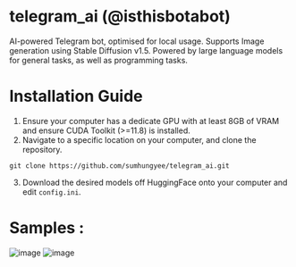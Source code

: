 # telegram_ai (@isthisbotabot)
AI-powered Telegram bot, optimised for local usage. Supports Image generation using Stable Diffusion v1.5.
Powered by large language models for general tasks, as well as programming tasks.

# Installation Guide
1. Ensure your computer has a dedicate GPU with at least 8GB of VRAM and ensure CUDA Toolkit (>=11.8) is installed.
2. Navigate to a specific location on your computer, and clone the repository.
```
git clone https://github.com/sumhungyee/telegram_ai.git
```
3. Download the desired models off HuggingFace onto your computer and edit `config.ini`.

# Samples :
![image](https://github.com/sumhungyee/telegram_ai/assets/113227987/607812c8-9180-40f9-8240-c90c90430968)
![image](https://github.com/sumhungyee/telegram_ai/assets/113227987/85fbee65-87ad-4ea3-941a-8a32e87caaf5)



